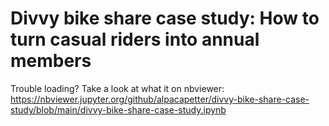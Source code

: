 # Divvy bike share case study: How to turn casual riders into annual members

Trouble loading?
Take a look at what it on nbviewer:
https://nbviewer.jupyter.org/github/alpacapetter/divvy-bike-share-case-study/blob/main/divvy-bike-share-case-study.ipynb
